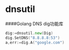 # dnsutil
####Golang DNS  dig功能库
```go
dig:=dnsutil.new(Dig)
dig.SetDNS("8.8.8.8:53")
a,err:=dig.A("google.com")
```
